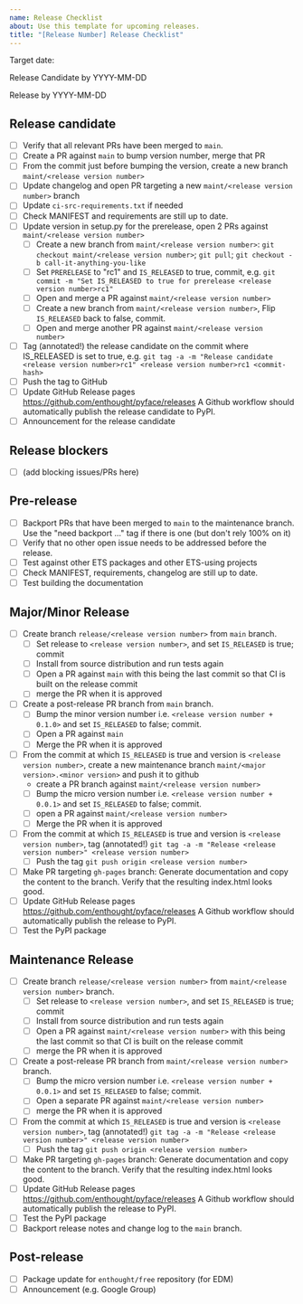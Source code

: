 ```yaml
---
name: Release Checklist
about: Use this template for upcoming releases.
title: "[Release Number] Release Checklist"
---
```


Target date:

Release Candidate by YYYY-MM-DD

Release by YYYY-MM-DD

Release candidate
-------------------
- [ ] Verify that all relevant PRs have been merged to ``main``.
- [ ] Create a PR against ``main`` to bump version number, merge that PR
- [ ] From the commit just before bumping the version, create a new branch `maint/<release version number>`
- [ ] Update changelog and open PR targeting a new `maint/<release version number>` branch
- [ ] Update `ci-src-requirements.txt` if needed
- [ ] Check MANIFEST and requirements are still up to date.
- [ ] Update version in setup.py for the prerelease, open 2 PRs against `maint/<release version number>`
  - [ ] Create a new branch from `maint/<release version number>`: `git checkout maint/<release version number>`; `git pull`; `git checkout -b call-it-anything-you-like`
  - [ ] Set `PRERELEASE` to "rc1" and `IS_RELEASED` to true, commit, e.g. `git commit -m "Set IS_RELEASED to true for prerelease <release version number>rc1"`
  - [ ] Open and merge a PR against `maint/<release version number>`
  - [ ] Create a new branch from `maint/<release version number>`, Flip `IS_RELEASED` back to false, commit.
  - [ ] Open and merge another PR against `maint/<release version number>`
- [ ] Tag (annotated!) the release candidate on the commit where IS_RELEASED is set to true, e.g. `git tag -a -m "Release candidate <release version number>rc1" <release version number>rc1 <commit-hash>`
- [ ] Push the tag to GitHub
- [ ] Update GitHub Release pages https://github.com/enthought/pyface/releases
  A Github workflow should automatically publish the release candidate to PyPI.
- [ ] Announcement for the release candidate

Release blockers
----------------
- [ ] (add blocking issues/PRs here)

Pre-release
---
- [ ] Backport PRs that have been merged to ``main`` to the maintenance branch. Use the "need backport ..." tag if there is one (but don't rely 100% on it)
- [ ] Verify that no other open issue needs to be addressed before the release.
- [ ] Test against other ETS packages and other ETS-using projects
- [ ] Check MANIFEST, requirements, changelog are still up to date.
- [ ] Test building the documentation

Major/Minor Release
-------------------
- [ ] Create branch `release/<release version number>` from `main` branch.
  - [ ] Set release to `<release version number>`, and set `IS_RELEASED` is true; commit
  - [ ] Install from source distribution and run tests again
  - [ ] Open a PR against `main` with this being the last commit so that CI is built on the release commit
  - [ ] merge the PR when it is approved
- [ ] Create a post-release PR branch from `main` branch.
  - [ ] Bump the minor version number i.e. `<release version number + 0.1.0>` and set `IS_RELEASED` to false; commit.
  - [ ] Open a PR against `main`
  - [ ] Merge the PR when it is approved
- [ ] From the commit at which `IS_RELEASED` is true and version is `<release version number>`, create a new maintenance branch `maint/<major version>.<minor version>` and push it to github
  - create a PR branch against `maint/<release version number>`
  - [ ] Bump the micro version number i.e. `<release version number + 0.0.1>` and set `IS_RELEASED` to false; commit.
  - [ ] open a PR against `maint/<release version number>`
  - [ ] Merge the PR when it is approved
- [ ] From the commit at which `IS_RELEASED` is true and version is `<release version number>`, tag (annotated!) `git tag -a -m "Release <release version number>" <release version number>`
  - [ ] Push the tag `git push origin <release version number>`
- [ ] Make PR targeting `gh-pages` branch: Generate documentation and copy the content to the branch. Verify that the resulting index.html looks good.
- [ ] Update GitHub Release pages https://github.com/enthought/pyface/releases
  A Github workflow should automatically publish the release to PyPI.
- [ ] Test the PyPI package

Maintenance Release
-------------------
- [ ] Create branch `release/<release version number>` from `maint/<release version number>` branch.
  - [ ] Set release to `<release version number>`, and set `IS_RELEASED` is true; commit
  - [ ] Install from source distribution and run tests again
  - [ ] Open a PR against `maint/<release version number>` with this being the last commit so that CI is built on the release commit
  - [ ] merge the PR when it is approved
- [ ] Create a post-release PR branch from `maint/<release version number>` branch.
  - [ ] Bump the micro version number i.e. `<release version number + 0.0.1>` and set `IS_RELEASED` to false; commit.
  - [ ] Open a separate PR against `maint/<release version number>`
  - [ ] merge the PR when it is approved
- [ ] From the commit at which `IS_RELEASED` is true and version is `<release version number>`, tag (annotated!) `git tag -a -m "Release <release version number>" <release version number>`
  - [ ] Push the tag `git push origin <release version number>`
- [ ] Make PR targeting `gh-pages` branch: Generate documentation and copy the content to the branch. Verify that the resulting index.html looks good.
- [ ] Update GitHub Release pages https://github.com/enthought/pyface/releases
  A Github workflow should automatically publish the release to PyPI.
- [ ] Test the PyPI package
- [ ] Backport release notes and change log to the ``main`` branch.

Post-release
-------------
- [ ] Package update for `enthought/free` repository (for EDM)
- [ ] Announcement (e.g. Google Group)
